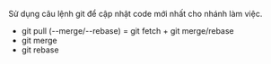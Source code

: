 Sử dụng câu lệnh git để cập nhật code mới nhất cho nhánh làm việc.
- git pull (--merge/--rebase) = git fetch + git merge/rebase
- git merge
- git rebase

